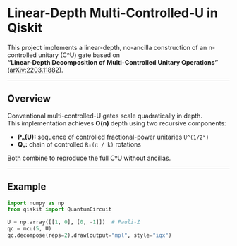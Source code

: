 # Linear-Depth Multi-Controlled-U in Qiskit

This project implements a linear-depth, no-ancilla construction of an n-controlled unitary (CⁿU) gate based on  
**“Linear-Depth Decomposition of Multi-Controlled Unitary Operations”** ([arXiv:2203.11882](https://arxiv.org/abs/2203.11882)).

---

## Overview
Conventional multi-controlled-U gates scale quadratically in depth.  
This implementation achieves **O(n)** depth using two recursive components:
- **Pₙ(U):** sequence of controlled fractional-power unitaries `U^(1/2ᵏ)`
- **Qₙ:** chain of controlled `Rₓ(π / k)` rotations

Both combine to reproduce the full CⁿU without ancillas.

---

## Example
```python
import numpy as np
from qiskit import QuantumCircuit

U = np.array([[1, 0], [0, -1]])  # Pauli-Z
qc = mcu(5, U)
qc.decompose(reps=2).draw(output="mpl", style="iqx")
